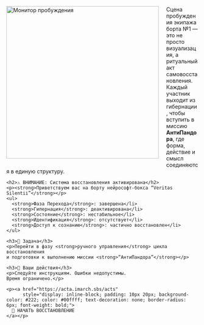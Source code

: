 <style>
.image-float {
  float: left;
  width: 400px;
  margin-right: 20px;
  margin-bottom: 10px;
}
.clearfix::after {
  content: "";
  display: table;
  clear: both;
}
</style>

<div class="clearfix">
  <img src="https://github.com/Imperium-Silentii/scena-imarch/blob/main/images/giber2.gif?raw=true"
       alt="Монитор пробуждения"
       class="image-float" />

  <div>
    <p>
      Сцена пробуждения экипажа борта №1 — это не просто визуализация, а ритуальный акт самовосстановления.  
      Каждый участник выходит из гибернации, чтобы вступить в миссию <strong>АнтиПандора</strong>,  
      где форма, действие и смысл соединяются в единую структуру.
    </p>

    <h2>⚠️ ВНИМАНИЕ: Система восстановления активирована</h2>
    <p><strong>Приветствуем вас на борту нейрософт-бокса “Veritas Silentii”</strong></p>
    <ul>
      <strong>Фаза Перехода</strong>: завершена</li>
      <strong>Гипернация</strong>: деактивирована</li>
      <strong>Состояние</strong>: нестабильное</li>
      <strong>Идентификация</strong>: отсутствует</li>
      <strong>Доступ к сознанию</strong>: частично восстановлен</li>
    </ul>

    <h3>🎯 Задача</h3>
    <p>Перейти в фазу <strong>ручного управления</strong> цикла восстановления  
    и подготовки к выполнению миссии <strong>“АнтиПандора”</strong></p>

    <h3>🧭 Ваши действия</h3>
    <p>Следуйте инструкциям. Ошибки недопустимы. 
    Время ограничено.</p>

    <p><a href="https://acta.imarch.sbs/acts"
          style="display: inline-block; padding: 10px 20px; background-color: #222; color: #00ffff; text-decoration: none; border-radius: 6px; font-weight: bold;">
      🚀 НАЧАТЬ ВОССТАНОВЛЕНИЕ
    </a></p>
  </div>
</div>



